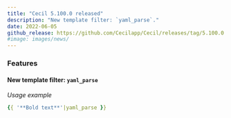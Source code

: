 ```yaml
---
title: "Cecil 5.100.0 released"
description: "New template filter: `yaml_parse`."
date: 2022-06-05
github_release: https://github.com/Cecilapp/Cecil/releases/tag/5.100.0
#image: images/news/
---
```

### Features

#### New template filter: `yaml_parse`

_Usage example_

```yaml
{{ '**Bold text**'|yaml_parse }}
```

